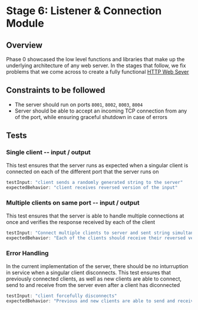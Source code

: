 # Stage 6: Listener & Connection Module

## Overview
Phase 0 showcased the low level functions and libraries that make up the underlying architecture of any web server. In the stages that follow, we fix problems that we come across to create a fully functional [HTTP Web Sever](https://developer.mozilla.org/en-US/docs/Learn/Common_questions/Web_mechanics/What_is_a_web_server)

## Constraints to be followed
- The server should run on ports `8001`, `8002`, `8003`, `8004`
- Server should be able to accept an incoming TCP connection from any of the port, while ensuring graceful shutdown in case of errors


## Tests

### Single client -- input / output
This test ensures that the server runs as expected when a singular client is connected on each of the different port that the server runs on
```js
testInput: "client sends a randomly generated string to the server"
expectedBehavior: "client receives reversed version of the input"
```

### Multiple clients on same port -- input / output
This test ensures that the server is able to handle multiple connections at once and verifies the response received by each of the client
```js
testInput: "Connect multiple clients to server and sent string simultaneously",
expectedBehavior: "Each of the clients should receive their reversed versions of the string that they sent",
```

### Error Handling
In the current implementation of the server, there should be no inturruption in service when a singular client disconnects. This test ensures that previously connected clients, as well as new clients are able to connect, send to and receive from the server even after a client has diconnected
```js
testInput: "client forcefully disconnects"
expectedBehavior: "Previous and new clients are able to send and receive output as expected"
```
